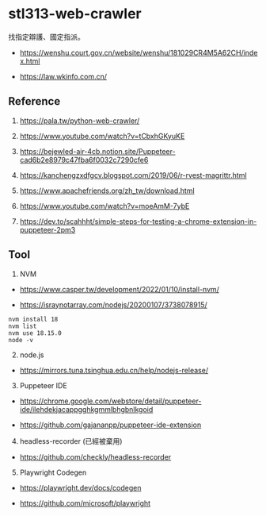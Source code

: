 # stl313-web-crawler

找指定辯護、國定指派。

- https://wenshu.court.gov.cn/website/wenshu/181029CR4M5A62CH/index.html

- https://law.wkinfo.com.cn/

## Reference

1. https://pala.tw/python-web-crawler/

2. https://www.youtube.com/watch?v=tCbxhGKyuKE

3. https://bejewled-air-4cb.notion.site/Puppeteer-cad6b2e8979c47fba6f0032c7290cfe6

4. https://kanchengzxdfgcv.blogspot.com/2019/06/r-rvest-magrittr.html

5. https://www.apachefriends.org/zh_tw/download.html

6. https://www.youtube.com/watch?v=moeAmM-7ybE

7. https://dev.to/scahhht/simple-steps-for-testing-a-chrome-extension-in-puppeteer-2pm3

## Tool

1. NVM

- https://www.casper.tw/development/2022/01/10/install-nvm/

- https://israynotarray.com/nodejs/20200107/3738078915/
 

```
nvm install 18
nvm list
nvm use 18.15.0
node -v
```

2. node.js

- https://mirrors.tuna.tsinghua.edu.cn/help/nodejs-release/


3. Puppeteer IDE

- https://chrome.google.com/webstore/detail/puppeteer-ide/ilehdekjacappgghkgmmlbhgbnlkgoid

- https://github.com/gajananpp/puppeteer-ide-extension

4. headless-recorder (已經被棄用)

- https://github.com/checkly/headless-recorder

5. Playwright Codegen

- https://playwright.dev/docs/codegen

- https://github.com/microsoft/playwright
